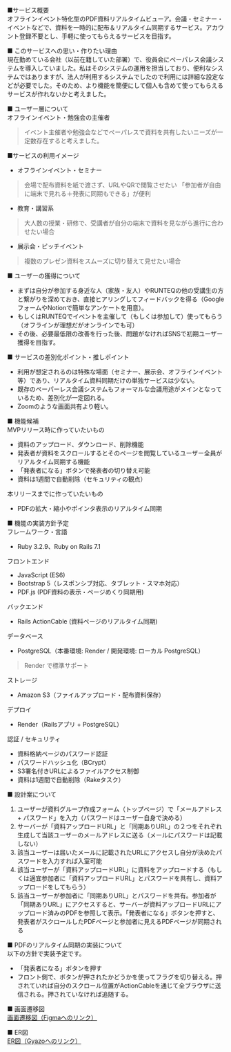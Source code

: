 ■サービス概要  
オフラインイベント特化型のPDF資料リアルタイムビューア。会議・セミナー・イベントなどで、資料を一時的に配布＆リアルタイム同期するサービス。アカウント登録不要とし、手軽に使ってもらえるサービスを目指す。

■ このサービスへの思い・作りたい理由  
現在勤めている会社（以前在籍していた部署）で、役員会にペーパレス会議システムを導入していました。私はそのシステムの運用を担当しており、便利なシステムではありますが、法人が利用するシステムでしたので利用には詳細な設定などが必要でした。そのため、より機能を簡便にして個人も含めて使ってもらえるサービスが作れないかと考えました。

■ ユーザー層について  
オフラインイベント・勉強会の主催者
> イベント主催者や勉強会などでペーパレスで資料を共有したいニーズが一定数存在すると考えました。

■サービスの利用イメージ
- オフラインイベント・セミナー
> 会場で配布資料を紙で渡さず、URLやQRで閲覧させたい
> 「参加者が自由に端末で見れる＋発表に同期もできる」が便利

- 教育・講習系
> 大人数の授業・研修で、受講者が自分の端末で資料を見ながら進行に合わせたい場合

- 展示会・ピッチイベント
> 複数のプレゼン資料をスムーズに切り替えて見せたい場合

■ ユーザーの獲得について
- まずは自分が参加する身近な人（家族・友人）やRUNTEQの他の受講生の方と繋がりを深めておき、直接ヒアリングしてフィードバックを得る（GoogleフォームやNotionで簡単なアンケートを用意）。
- もしくはRUNTEQでイベントを主催して（もしくは参加して）使ってもらう（オフラインが理想だがオンラインでも可）
- その後、必要最低限の改善を行った後、問題がなければSNSで初期ユーザー獲得を目指す。

■ サービスの差別化ポイント・推しポイント
- 利用が想定されるのは特殊な場面（セミナー、展示会、オフラインイベント等）であり、リアルタイム資料同期だけの単独サービスは少ない。
- 既存のペーパーレス会議システムもフォーマルな会議用途がメインとなっているため、差別化が一定図れる。
- Zoomのような画面共有より軽い。

■ 機能候補  
MVPリリース時に作っていたいもの
- 資料のアップロード、ダウンロード、削除機能
- 発表者が資料をスクロールするとそのページを閲覧しているユーザー全員がリアルタイム同期する機能
- 「発表者になる」ボタンで発表者の切り替え可能
- 資料は1週間で自動削除（セキュリティの観点）

本リリースまでに作っていたいもの
- PDFの拡大・縮小やポインタ表示のリアルタイム同期

■ 機能の実装方針予定  
フレームワーク・言語
- Ruby 3.2.9、Ruby on Rails 7.1

フロントエンド
- JavaScript (ES6)
- Bootstrap 5（レスポンシブ対応、タブレット・スマホ対応）
- PDF.js (PDF資料の表示・ページめくり同期用)

バックエンド
- Rails ActionCable (資料ページのリアルタイム同期)

データベース
- PostgreSQL（本番環境: Render / 開発環境: ローカル PostgreSQL）
> Render で標準サポート

ストレージ
- Amazon S3（ファイルアップロード・配布資料保存）

デプロイ
- Render（Railsアプリ + PostgreSQL）

認証 / セキュリティ
- 資料格納ページのパスワード認証
- パスワードハッシュ化（BCrypt）
- S3署名付きURLによるファイルアクセス制御
- 資料は1週間で自動削除（Rakeタスク）

■ 設計案について  
1. ユーザーが資料グループ作成フォーム（トップページ）で「メールアドレス + パスワード」を入力（パスワードはユーザー自身で決める）
2. サーバーが「資料アップロードURL」と「同期ありURL」の２つをそれぞれ生成して当該ユーザーのメールアドレスに送る（メールにパスワードは記載しない）
3. 該当ユーザーは届いたメールに記載されたURLにアクセスし自分が決めたパスワードを入力すれば入室可能
4. 該当ユーザーが「資料アップロードURL」に資料をアップロードする（もしくは適宜参加者に「資料アップロードURL」とパスワードを共有し、資料アップロードをしてもらう）
5. 該当ユーザーが参加者に「同期ありURL」とパスワードを共有。参加者が「同期ありURL」にアクセスすると、サーバーが資料アップロードURLにアップロード済みのPDFを参照して表示。「発表者になる」ボタンを押すと、発表者がスクロールしたPDFページと参加者に見えるPDFページが同期される

■ PDFのリアルタイム同期の実装について  
以下の方針で実装予定です。  
- 「発表者になる」ボタンを押す
- フロント側で、ボタンが押されたかどうかを使ってフラグを切り替える。押されていれば自分のスクロール位置がActionCableを通じて全ブラウザに送信される。押されていなければ追随する。

■ 画面遷移図  
  [画面遷移図（Figmaへのリンク）](https://www.figma.com/design/2qsrpcBYgcrwG8Qu5mSlK0/%E7%94%BB%E9%9D%A2%E9%81%B7%E7%A7%BB%E5%9B%B3?node-id=0-1&t=zvUiTj4WbvR7EkHH-1)

■ ER図  
  [ER図（Gyazoへのリンク）](https://gyazo.com/c2e19d25b40e80c8017aa3bd3e6b6fad)
